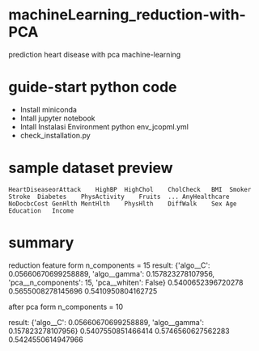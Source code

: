# machineLearning_reduction-with-PCA
prediction heart disease with pca machine-learning 

# guide-start python code 

- Install miniconda
- Intall jupyter notebook
- Intall Instalasi Environment python env_jcopml.yml
- check_installation.py

# sample dataset preview
	HeartDiseaseorAttack	HighBP	HighChol	CholCheck	BMI	 Smoker	Stroke	Diabetes	PhysActivity	Fruits	...	AnyHealthcare	NoDocbcCost	GenHlth	MentHlth	PhysHlth	DiffWalk	Sex	Age	Education	Income


# summary 

reduction feature form n_components = 15 
result: {'algo__C': 0.05660670699258889, 'algo__gamma': 0.157823278107956, 'pca__n_components': 15, 'pca__whiten': False} 0.5400652396720278 0.5655008278145696 0.5410950804162725

after pca form n_components = 10 

result: {'algo__C': 0.05660670699258889, 'algo__gamma': 0.157823278107956} 0.5407550851466414 0.5746560627562283 0.5424550614947966
